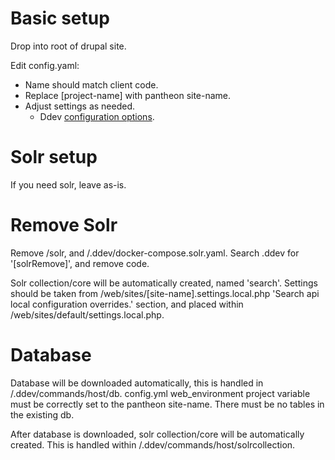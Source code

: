 # Basic setup

Drop into root of drupal site.

Edit config.yaml:
* Name should match client code.
* Replace [project-name] with pantheon site-name.
* Adjust settings as needed.
  - Ddev [configuration options][configuration-options].

# Solr setup

If you need solr, leave as-is.

# Remove Solr
Remove /solr, and /.ddev/docker-compose.solr.yaml.
Search .ddev for '[solrRemove]', and remove code.

Solr collection/core will be automatically created, named 'search'.
Settings should be taken from /web/sites/[site-name].settings.local.php 'Search api local configuration overrides.' section, and placed within /web/sites/default/settings.local.php.

# Database

Database will be downloaded automatically, this is handled in /.ddev/commands/host/db.
  config.yml web_environment project variable must be correctly set to the pantheon site-name.
  There must be no tables in the existing db.

After database is downloaded, solr collection/core will be automatically created. This is handled within /.ddev/commands/host/solrcollection.

[configuration-options]: https://ddev.readthedocs.io/en/latest/users/configuration/config/